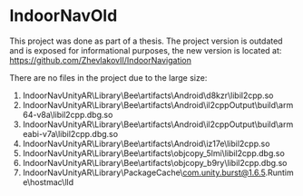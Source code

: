 # IndoorNavOld
This project was done as part of a thesis. The project version is outdated and is exposed for informational purposes, the new version is located at: https://github.com/ZhevlakovII/IndoorNavigation

There are no files in the project due to the large size:
1) IndoorNavUnityAR\Library\Bee\artifacts\Android\d8kzr\libil2cpp.so
2) IndoorNavUnityAR\Library\Bee\artifacts\Android\il2cppOutput\build\arm64-v8a\libil2cpp.dbg.so
3) IndoorNavUnityAR\Library\Bee\artifacts\Android\il2cppOutput\build\armeabi-v7a\libil2cpp.dbg.so
4) IndoorNavUnityAR\Library\Bee\artifacts\Android\iz17e\libil2cpp.so
5) IndoorNavUnityAR\Library\Bee\artifacts\objcopy_5lmi\libil2cpp.dbg.so
6) IndoorNavUnityAR\Library\Bee\artifacts\objcopy_b9ry\libil2cpp.dbg.so
7) IndoorNavUnityAR\Library\PackageCache\com.unity.burst@1.6.5\.Runtime\hostmac\lld
